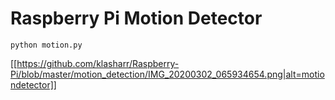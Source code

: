 # Raspberry Pi Motion Detector


```
python motion.py
```

[[https://github.com/klasharr/Raspberry-Pi/blob/master/motion_detection/IMG_20200302_065934654.png|alt=motiondetector]]
